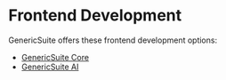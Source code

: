 # Frontend Development

GenericSuite offers these frontend development options:

* [GenericSuite Core](./GenericSuite-Core/index.md)
* [GenericSuite AI](./GenericSuite-AI/index.md)
